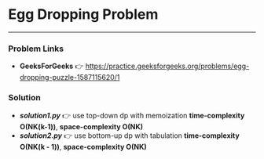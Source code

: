 # Egg Dropping Problem

---

### Problem Links
- **__GeeksForGeeks__** :point_right: https://practice.geeksforgeeks.org/problems/egg-dropping-puzzle-1587115620/1

### Solution
- **_solution1.py_** :point_right: use top-down dp with memoization **time-complexity O(NK(k-1))**, **space-complexity O(NK)**
- **_solution2.py_** :point_right: use bottom-up dp with tabulation **time-complexity O(NK(k - 1))**, **space-complexity O(NK)**
